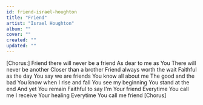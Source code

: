```yaml
---
id: friend-israel-houghton
title: "Friend"
artist: "Israel Houghton"
album: ""
cover: ""
created: ""
updated: ""
---
```


[Chorus:]
Friend there will never be a friend
As dear to me as You
There will never be another
Closer than a brother
Friend always worth the wait
Faithful as the day
You say we are friends
You know all about me
The good and the bad
You know when I rise and fall
You see my beginning
You stand at the end
And yet You remain
Faithful to say I'm Your friend
Everytime You call me
I receive Your healing
Everytime You call me friend
[Chorus]
